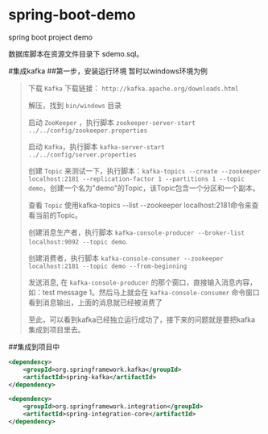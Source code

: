 # spring-boot-demo
spring boot project demo

数据库脚本在资源文件目录下 sdemo.sql。

#集成kafka
##第一步，安装运行环境
暂时以windows环境为例
> 下载 `Kafka` 下载链接： `http://kafka.apache.org/downloads.html` 
>   
>  解压，找到 `bin/windows` 目录  
>  
>  启动 `ZooKeeper` ，执行脚本 `zookeeper-server-start ../../config/zookeeper.properties` 
>  
>  启动 `Kafka`，执行脚本 `kafka-server-start ../../config/server.properties`
>    
>  创建 `Topic` 来测试一下，执行脚本：`kafka-topics --create --zookeeper localhost:2181 --replication-factor 1 --partitions 1 --topic demo`，创建一个名为"demo"的Topic，该Topic包含一个分区和一个副本。
>  
>  查看 `Topic` 使用kafka-topics --list --zookeeper localhost:2181命令来查看当前的Topic。
>  
>  创建消息生产者，执行脚本 `kafka-console-producer --broker-list localhost:9092 --topic demo`.  
>  
>  创建消费者，执行脚本 `kafka-console-consumer --zookeeper localhost:2181 --topic demo --from-beginning`  
>  
>  发送消息, 在 `kafka-console-producer` 的那个窗口，直接输入消息内容，如：test message 1。然后马上就会在 `kafka-console-consumer` 命令窗口看到消息输出，上面的消息就已经被消费了  
>  
>  至此，可以看到kafka已经独立运行成功了，接下来的问题就是要把kafka集成到项目里去。
>  


##集成到项目中

```xml
<dependency>
	<groupId>org.springframework.kafka</groupId>
	<artifactId>spring-kafka</artifactId>
</dependency>

<dependency>
	<groupId>org.springframework.integration</groupId>
	<artifactId>spring-integration-core</artifactId>
</dependency>

```






